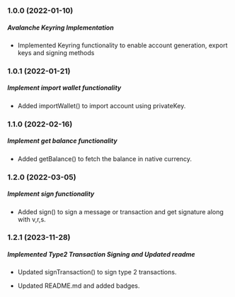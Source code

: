 ### 1.0.0 (2022-01-10)

##### Avalanche Keyring Implementation

- Implemented Keyring functionality to enable account generation, export keys and signing methods

### 1.0.1 (2022-01-21)

##### Implement import wallet functionality

- Added importWallet() to import account using privateKey.

### 1.1.0 (2022-02-16)

##### Implement get balance functionality

- Added getBalance() to fetch the balance in native currency.

### 1.2.0 (2022-03-05)

##### Implement sign functionality

- Added sign() to sign a message or transaction and get signature along with v,r,s.


### 1.2.1 (2023-11-28)

##### Implemented Type2 Transaction Signing and Updated readme

- Updated signTransaction() to sign type 2 transactions.

- Updated README.md and added badges. 